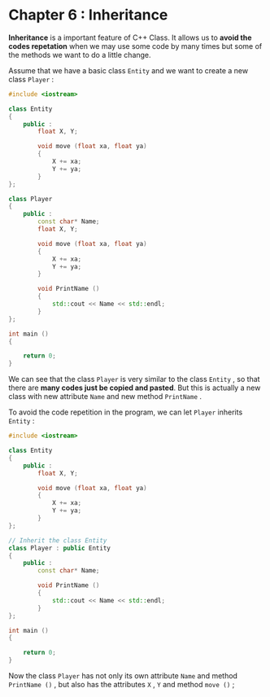 # Chapter 6 : Inheritance

**Inheritance** is a important feature of C++ Class. It allows us to **avoid the codes repetation** when we may use some code by many times but some of the methods we want to do a little change.

Assume that we have a basic class `Entity` and we want to create a new class `Player` :

```C++
#include <iostream>

class Entity
{
	public : 
		float X, Y;

		void move (float xa, float ya)
		{
			X += xa;
			Y += ya;
		}
};

class Player
{
	public : 
		const char* Name;
		float X, Y;

		void move (float xa, float ya)
		{
			X += xa;
			Y += ya;
		}

		void PrintName ()
		{
			std::cout << Name << std::endl;
		}
};

int main ()
{

	return 0;
}
```

We can see that the class `Player` is very similar to the class `Entity` , so that there are **many codes just be copied and pasted**. But this is actually a new class with new attribute `Name` and new method `PrintName` .

To avoid the code repetition in the program, we can let `Player` inherits `Entity` : 

```C++
#include <iostream>

class Entity
{
	public : 
		float X, Y;

		void move (float xa, float ya)
		{
			X += xa;
			Y += ya;
		}
};

// Inherit the class Entity
class Player : public Entity
{
	public : 
		const char* Name;

		void PrintName ()
		{
			std::cout << Name << std::endl;
		}
};

int main ()
{

	return 0;
}
```

Now the class `Player` has not only its own attribute `Name` and method `PrintName ()` , but also has the attributes `X` , `Y` and method `move ()` ;